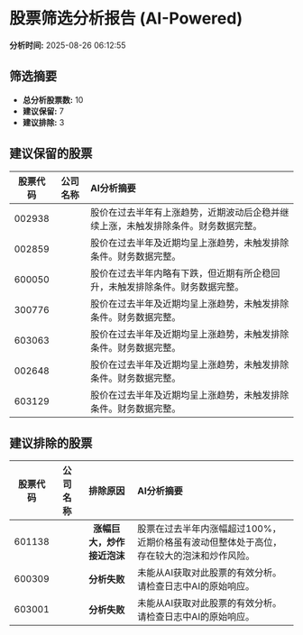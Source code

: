 # 股票筛选分析报告 (AI-Powered)

**分析时间:** 2025-08-26 06:12:55

## 筛选摘要

- **总分析股票数:** 10
- **建议保留:** 7
- **建议排除:** 3

## 建议保留的股票

| 股票代码 | 公司名称 | AI分析摘要 |
|:---:|:---:|:---|
| 002938 |  | 股价在过去半年有上涨趋势，近期波动后企稳并继续上涨，未触发排除条件。财务数据完整。 |
| 002859 |  | 股价在过去半年及近期均呈上涨趋势，未触发排除条件。财务数据完整。 |
| 600050 |  | 股价在过去半年内略有下跌，但近期有所企稳回升，未触发排除条件。财务数据完整。 |
| 300776 |  | 股价在过去半年及近期均呈上涨趋势，未触发排除条件。财务数据完整。 |
| 603063 |  | 股价在过去半年及近期均呈上涨趋势，未触发排除条件。财务数据完整。 |
| 002648 |  | 股价在过去半年及近期均呈上涨趋势，未触发排除条件。财务数据完整。 |
| 603129 |  | 股价在过去半年及近期均呈上涨趋势，未触发排除条件。财务数据完整。 |

## 建议排除的股票

| 股票代码 | 公司名称 | 排除原因 | AI分析摘要 |
|:---:|:---:|:---:|:---|
| 601138 |  | **涨幅巨大，炒作接近泡沫** | 股票在过去半年内涨幅超过100%，近期价格虽有波动但整体处于高位，存在较大的泡沫和炒作风险。 |
| 600309 |  | **分析失败** | 未能从AI获取对此股票的有效分析。请检查日志中AI的原始响应。 |
| 603001 |  | **分析失败** | 未能从AI获取对此股票的有效分析。请检查日志中AI的原始响应。 |
